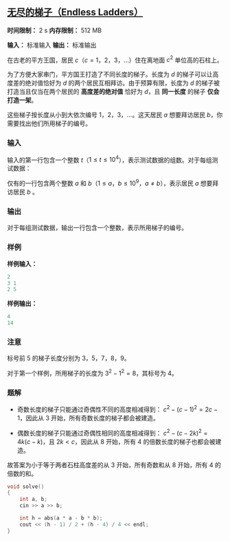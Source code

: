 ## [无尽的梯子（Endless Ladders）](https://ac.nowcoder.com/acm/contest/108298/E)

**时间限制：** 2 s
**内存限制：** 512 MB

**输入：** 标准输入
**输出：** 标准输出



在古老的平方王国，居民  $c$（$c = 1$，$2$，$3$，$\ldots$）住在离地面 $c^2$ 单位高的石柱上。 

为了方便大家串门，平方国王打造了不同长度的梯子。长度为 $d$ 的梯子可以让高度差的绝对值恰好为 $d$ 的两个居民互相拜访。由于预算有限，长度为 $d$ 的梯子被打造当且仅当在两个居民的 **高度差的绝对值** 恰好为 $d$，且 **同一长度** 的梯子 **仅会打造一架**。 

这些梯子按长度从小到大依次编号 $1$，$2$，$3$，$\ldots$。这天居民 $a$ 想要拜访居民 $b$，你需要找出他们所用梯子的编号。







### 输入

输入的第一行包含一个整数 $t$（$1 \leq t \leq 10^4$），表示测试数据的组数。对于每组测试数据：

仅有的一行包含两个整数 $a$ 和 $b$（$1 \leq a$，$b \leq 10^9$，$a \ne b$），表示居民 $a$ 想要拜访居民 $b$ 。





### 输出

对于每组测试数据，输出一行包含一个整数，表示所用梯子的编号。



 

### 样例

**样例输入：**

```cpp
2
3 1
2 5
```



**样例输出：**

```cpp
4
14
```





### 注意

标号前 $5$ 的梯子长度分别为 $3$，$5$，$7$，$8$，$9$。 

对于第一个样例，所用梯子的长度为 $3^2 - 1^2 = 8$，其标号为 $4$。





### 题解

* 奇数长度的梯子只能通过奇偶性不同的高度相减得到：
     $c^2 - (c - 1)^2 = 2c - 1$，因此从 $3$ 开始，所有奇数长度的梯子都会被建造。

* 偶数长度的梯子只能通过奇偶性相同的高度相减得到：
     $c^2 - (c - 2k)^2 = 4k(c - k)$，且 $2k \lt c$，因此从 $8$ 开始，所有 $4$ 的倍数长度的梯子也都会被建造。

故答案为小于等于两者石柱高度差的从 $3$ 开始，所有奇数和从 $8$ 开始，所有 $4$ 的倍数的和。



```cpp
void solve()
{
	int a, b;
	cin >> a >> b;

	int h = abs(a * a - b * b);
	cout << (h - 1) / 2 + (h - 4) / 4 << endl;
}
```